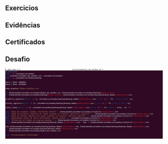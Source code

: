## Exercicios 


## Evidências


## Certificados


## Desafio
![Executável processamentos de vendas](https://github.com/WendeldsCoelho/Programa-De-Bolsas-Compass-Uol/blob/main/processamentos_de_vendas.jpeg?raw=true)
